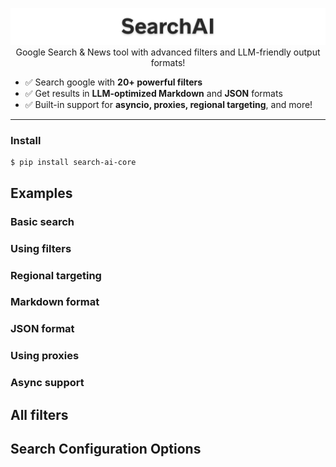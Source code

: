 <p align="center">
    <img src="https://github.com/jpjacobpadilla/SearchAI/blob/89e015df725990b3a3d9a35e6341b95a30ec1842/logo.png">
Google Search & News tool with advanced filters and LLM-friendly output formats!
</p>


- ✅ Search google with **20+ powerful filters**  
- ✅ Get results in **LLM-optimized Markdown** and **JSON** formats 
- ✅ Built-in support for **asyncio, proxies, regional targeting**, and more!
---

### Install

```
$ pip install search-ai-core
```

## Examples

### Basic search

### Using filters

### Regional targeting

### Markdown format

### JSON format

### Using proxies

### Async support

## All filters

## Search Configuration Options

